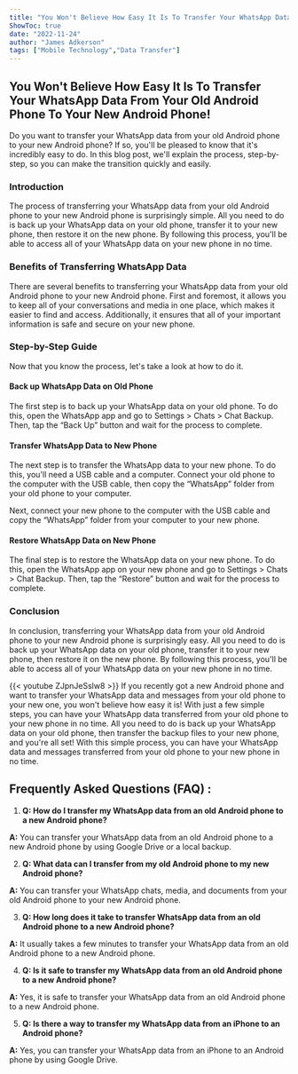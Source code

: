 ```yaml
---
title: "You Won't Believe How Easy It Is To Transfer Your WhatsApp Data From Your Old Android Phone To Your New Android Phone!"
ShowToc: true 
date: "2022-11-24"
author: "James Adkerson" 
tags: ["Mobile Technology","Data Transfer"]
---
```

## You Won't Believe How Easy It Is To Transfer Your WhatsApp Data From Your Old Android Phone To Your New Android Phone!

Do you want to transfer your WhatsApp data from your old Android phone to your new Android phone? If so, you'll be pleased to know that it's incredibly easy to do. In this blog post, we'll explain the process, step-by-step, so you can make the transition quickly and easily.

### Introduction

The process of transferring your WhatsApp data from your old Android phone to your new Android phone is surprisingly simple. All you need to do is back up your WhatsApp data on your old phone, transfer it to your new phone, then restore it on the new phone. By following this process, you'll be able to access all of your WhatsApp data on your new phone in no time.

### Benefits of Transferring WhatsApp Data

There are several benefits to transferring your WhatsApp data from your old Android phone to your new Android phone. First and foremost, it allows you to keep all of your conversations and media in one place, which makes it easier to find and access. Additionally, it ensures that all of your important information is safe and secure on your new phone.

### Step-by-Step Guide

Now that you know the process, let's take a look at how to do it.

#### Back up WhatsApp Data on Old Phone

The first step is to back up your WhatsApp data on your old phone. To do this, open the WhatsApp app and go to Settings > Chats > Chat Backup. Then, tap the “Back Up” button and wait for the process to complete.

#### Transfer WhatsApp Data to New Phone

The next step is to transfer the WhatsApp data to your new phone. To do this, you'll need a USB cable and a computer. Connect your old phone to the computer with the USB cable, then copy the “WhatsApp” folder from your old phone to your computer.

Next, connect your new phone to the computer with the USB cable and copy the “WhatsApp” folder from your computer to your new phone.

#### Restore WhatsApp Data on New Phone

The final step is to restore the WhatsApp data on your new phone. To do this, open the WhatsApp app on your new phone and go to Settings > Chats > Chat Backup. Then, tap the “Restore” button and wait for the process to complete.

### Conclusion

In conclusion, transferring your WhatsApp data from your old Android phone to your new Android phone is surprisingly easy. All you need to do is back up your WhatsApp data on your old phone, transfer it to your new phone, then restore it on the new phone. By following this process, you'll be able to access all of your WhatsApp data on your new phone in no time.

{{< youtube ZJpnJeSslw8 >}} 
If you recently got a new Android phone and want to transfer your WhatsApp data and messages from your old phone to your new one, you won't believe how easy it is! With just a few simple steps, you can have your WhatsApp data transferred from your old phone to your new phone in no time. All you need to do is back up your WhatsApp data on your old phone, then transfer the backup files to your new phone, and you're all set! With this simple process, you can have your WhatsApp data and messages transferred from your old phone to your new phone in no time.

## Frequently Asked Questions (FAQ) :
1. **Q: How do I transfer my WhatsApp data from an old Android phone to a new Android phone?**

**A:** You can transfer your WhatsApp data from an old Android phone to a new Android phone by using Google Drive or a local backup.

2. **Q: What data can I transfer from my old Android phone to my new Android phone?**

**A:** You can transfer your WhatsApp chats, media, and documents from your old Android phone to your new Android phone.

3. **Q: How long does it take to transfer WhatsApp data from an old Android phone to a new Android phone?**

**A:** It usually takes a few minutes to transfer your WhatsApp data from an old Android phone to a new Android phone.

4. **Q: Is it safe to transfer my WhatsApp data from an old Android phone to a new Android phone?**

**A:** Yes, it is safe to transfer your WhatsApp data from an old Android phone to a new Android phone.

5. **Q: Is there a way to transfer my WhatsApp data from an iPhone to an Android phone?**

**A:** Yes, you can transfer your WhatsApp data from an iPhone to an Android phone by using Google Drive.


